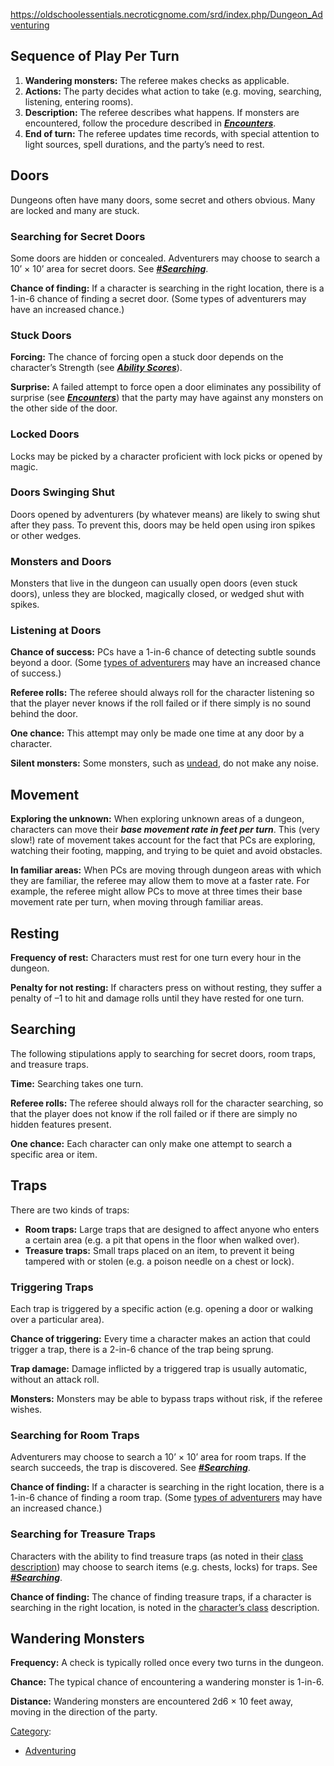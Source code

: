 https://oldschoolessentials.necroticgnome.com/srd/index.php/Dungeon_Adventuring

## Sequence of Play Per Turn

1.  **Wandering monsters:** The referee makes checks as applicable.
2.  **Actions:** The party decides what action to take (e.g. moving, searching, listening, entering rooms).
3.  **Description:** The referee describes what happens. If monsters are encountered, follow the procedure described in _**[Encounters](https://oldschoolessentials.necroticgnome.com/srd/index.php/Encounters "Encounters")**_.
4.  **End of turn:** The referee updates time records, with special attention to light sources, spell durations, and the party’s need to rest.

## Doors

Dungeons often have many doors, some secret and others obvious. Many are locked and many are stuck.

### Searching for Secret Doors

Some doors are hidden or concealed. Adventurers may choose to search a 10’ × 10’ area for secret doors. See _**[#Searching](https://oldschoolessentials.necroticgnome.com/srd/index.php/Dungeon_Adventuring#Searching)**_.

**Chance of finding:** If a character is searching in the right location, there is a 1-in-6 chance of finding a secret door. (Some types of adventurers may have an increased chance.)

### Stuck Doors

**Forcing:** The chance of forcing open a stuck door depends on the character’s Strength (see _**[Ability Scores](https://oldschoolessentials.necroticgnome.com/srd/index.php/Ability_Scores "Ability Scores")**_).

**Surprise:** A failed attempt to force open a door eliminates any possibility of surprise (see _**[Encounters](https://oldschoolessentials.necroticgnome.com/srd/index.php/Encounters "Encounters")**_) that the party may have against any monsters on the other side of the door.

### Locked Doors

Locks may be picked by a character proficient with lock picks or opened by magic.

### Doors Swinging Shut

Doors opened by adventurers (by whatever means) are likely to swing shut after they pass. To prevent this, doors may be held open using iron spikes or other wedges.

### Monsters and Doors

Monsters that live in the dungeon can usually open doors (even stuck doors), unless they are blocked, magically closed, or wedged shut with spikes.

### Listening at Doors

**Chance of success:** PCs have a 1-in-6 chance of detecting subtle sounds beyond a door. (Some [types of adventurers](https://oldschoolessentials.necroticgnome.com/srd/index.php/Character_Classes "Character Classes") may have an increased chance of success.)

**Referee rolls:** The referee should always roll for the character listening so that the player never knows if the roll failed or if there simply is no sound behind the door.

**One chance:** This attempt may only be made one time at any door by a character.

**Silent monsters:** Some monsters, such as [undead](https://oldschoolessentials.necroticgnome.com/srd/index.php/Category:Undead "Category:Undead"), do not make any noise.

## Movement

**Exploring the unknown:** When exploring unknown areas of a dungeon, characters can move their _**base movement rate in feet per turn**_. This (very slow!) rate of movement takes account for the fact that PCs are exploring, watching their footing, mapping, and trying to be quiet and avoid obstacles.

**In familiar areas:** When PCs are moving through dungeon areas with which they are familiar, the referee may allow them to move at a faster rate. For example, the referee might allow PCs to move at three times their base movement rate per turn, when moving through familiar areas.

## Resting

**Frequency of rest:** Characters must rest for one turn every hour in the dungeon.

**Penalty for not resting:** If characters press on without resting, they suffer a penalty of –1 to hit and damage rolls until they have rested for one turn.

## Searching

The following stipulations apply to searching for secret doors, room traps, and treasure traps.

**Time:** Searching takes one turn.

**Referee rolls:** The referee should always roll for the character searching, so that the player does not know if the roll failed or if there are simply no hidden features present.

**One chance:** Each character can only make one attempt to search a specific area or item.

## Traps

There are two kinds of traps:

-   **Room traps:** Large traps that are designed to affect anyone who enters a certain area (e.g. a pit that opens in the floor when walked over).
-   **Treasure traps:** Small traps placed on an item, to prevent it being tampered with or stolen (e.g. a poison needle on a chest or lock).

### Triggering Traps

Each trap is triggered by a specific action (e.g. opening a door or walking over a particular area).

**Chance of triggering:** Every time a character makes an action that could trigger a trap, there is a 2-in-6 chance of the trap being sprung.

**Trap damage:** Damage inflicted by a triggered trap is usually automatic, without an attack roll.

**Monsters:** Monsters may be able to bypass traps without risk, if the referee wishes.

### Searching for Room Traps

Adventurers may choose to search a 10’ × 10’ area for room traps. If the search succeeds, the trap is discovered. See _**[#Searching](https://oldschoolessentials.necroticgnome.com/srd/index.php/Dungeon_Adventuring#Searching)**_.

**Chance of finding:** If a character is searching in the right location, there is a 1-in-6 chance of finding a room trap. (Some [types of adventurers](https://oldschoolessentials.necroticgnome.com/srd/index.php/Character_Classes "Character Classes") may have an increased chance.)

### Searching for Treasure Traps

Characters with the ability to find treasure traps (as noted in their [class description](https://oldschoolessentials.necroticgnome.com/srd/index.php/Character_Classes "Character Classes")) may choose to search items (e.g. chests, locks) for traps. See _**[#Searching](https://oldschoolessentials.necroticgnome.com/srd/index.php/Dungeon_Adventuring#Searching)**_.

**Chance of finding:** The chance of finding treasure traps, if a character is searching in the right location, is noted in the [character’s class](https://oldschoolessentials.necroticgnome.com/srd/index.php/Character_Classes "Character Classes") description.

## Wandering Monsters

**Frequency:** A check is typically rolled once every two turns in the dungeon.

**Chance:** The typical chance of encountering a wandering monster is 1-in-6.

**Distance:** Wandering monsters are encountered 2d6 × 10 feet away, moving in the direction of the party.

[Category](https://oldschoolessentials.necroticgnome.com/srd/index.php/Special:Categories "Special:Categories"):

-   [Adventuring](https://oldschoolessentials.necroticgnome.com/srd/index.php/Category:Adventuring "Category:Adventuring")